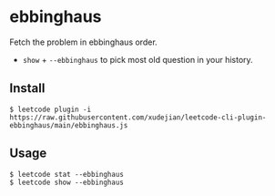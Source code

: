 # ebbinghaus

Fetch the problem in ebbinghaus order.

* `show` + `--ebbinghaus` to pick most old question in your history.

## Install

    $ leetcode plugin -i https://raw.githubusercontent.com/xudejian/leetcode-cli-plugin-ebbinghaus/main/ebbinghaus.js

## Usage

    $ leetcode stat --ebbinghaus
    $ leetcode show --ebbinghaus
